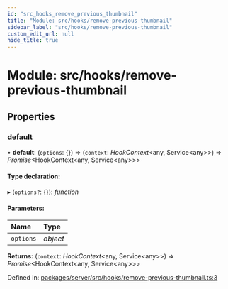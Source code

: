 ```yaml
---
id: "src_hooks_remove_previous_thumbnail"
title: "Module: src/hooks/remove-previous-thumbnail"
sidebar_label: "src/hooks/remove-previous-thumbnail"
custom_edit_url: null
hide_title: true
---
```


# Module: src/hooks/remove-previous-thumbnail

## Properties

### default

• **default**: (`options`: {}) => (`context`: *HookContext*<any, Service<any\>\>) => *Promise*<HookContext<any, Service<any\>\>\>

#### Type declaration:

▸ (`options?`: {}): *function*

#### Parameters:

Name | Type |
:------ | :------ |
`options` | *object* |

**Returns:** (`context`: *HookContext*<any, Service<any\>\>) => *Promise*<HookContext<any, Service<any\>\>\>

Defined in: [packages/server/src/hooks/remove-previous-thumbnail.ts:3](https://github.com/xr3ngine/xr3ngine/blob/7650c2bea/packages/server/src/hooks/remove-previous-thumbnail.ts#L3)
